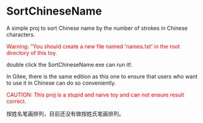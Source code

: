 # SortChineseName
A simple proj to sort Chinese name by the number of strokes in Chinese characters.

<font color = red> Warning: "You should create a new file named 'names.txt' in the root directory of this toy.</font>

double click the SortChineseName.exe can run it!.

In Gitee, there is the same edition as this one to ensure that users who want to use it in Chinese can do so conveniently.

<font color = red> CAUTION: This proj is a stupid and naive toy and can not ensure result correct.</font>

按姓名笔画排列，目前还没有做按姓氏笔画排列。

